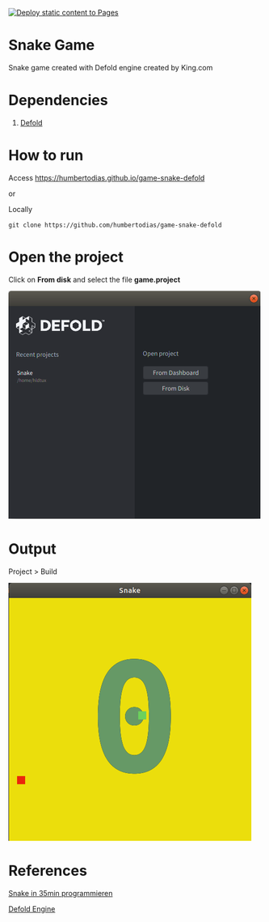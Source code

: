 [![Deploy static content to Pages](https://github.com/humbertodias/game-snake-defold/actions/workflows/gh-pages.yml/badge.svg)](https://github.com/humbertodias/game-snake-defold/actions/workflows/gh-pages.yml)

# Snake Game

Snake game created with Defold engine created by King.com

# Dependencies

1. [Defold](https://defold.com/download/)

# How to run

Access https://humbertodias.github.io/game-snake-defold

or 

Locally

```shell
git clone https://github.com/humbertodias/game-snake-defold
```

# Open the project

Click on **From disk** and select the file **game.project**

![](doc/defold-open.png)

# Output

Project > Build

![](doc/snake-running.png)

# References

[Snake in 35min programmieren](https://www.youtube.com/watch?v=MZ8hpr9xKHA)

[Defold Engine](https://www.defold.com/editor-two)
